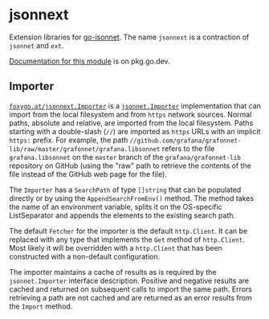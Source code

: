 # jsonnext

Extension libraries for [go-jsonnet](https://github.com/google/go-jsonnet).
The name `jsonnext` is a contraction of `jsonnet` and `ext`.

[Documentation for this module](https://pkg.go.dev/foxygo.at/jsonnext)
is on pkg.go.dev.

## Importer

[`foxygo.at/jsonnext.Importer`](https://pkg.go.dev/foxygo.at/jsonnext#Importer)
is a
[`jsonnet.Importer`](https://pkg.go.dev/github.com/google/go-jsonnet#Importer)
implementation that can import from the local filesystem and from
`https` network sources. Normal paths, absolute and relative, are
imported from the local filesystem. Paths starting with a double-slash
(`//`) are imported as `https` URLs with an implicit `https:` prefix.
For example, the path
`//github.com/grafana/grafonnet-lib/raw/master/grafonnet/grafana.libsonnet`
refers to the file `grafana.libsonnet` on the `master` branch of the
`grafana/grafonnet-lib` repository on GitHub (using the "raw" path to
retrieve the contents of the file instead of the GitHub web page for
the file).

The `Importer` has a `SearchPath` of type `[]string` that can be
populated directly or by using the `AppendSearchFromEnv()` method. The
method takes the name of an environment variable, splits it on the
OS-specific ListSeparator and appends the elements to the existing
search path.

The default `Fetcher` for the importer is the default `http.Client`. It
can be replaced with any type that implements the `Get` method of
`http.Client`. Most likely it will be overridden with a `http.Client`
that has been constructed with a non-default configuration.

The importer maintains a cache of results as is required by the
`jsonnet.Importer` interface description. Positive and negative results
are cached and returned on subsequent calls to import the same path.
Errors retrieving a path are not cached and are returned as an error
results from the `Import` method.
